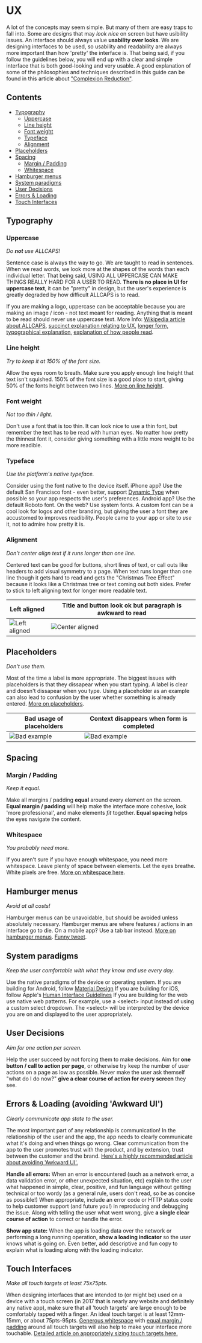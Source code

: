 # UX

A lot of the concepts may seem simple.
But many of them are easy traps to fall into.
Some are designs that may _look nice_ on screen but have usibility issues.
An interface should always value **usability over looks**.
We are designing interfaces to be used, so usability and readability are always more important than how 'pretty' the interface is. That being said, if you follow the guidelines below, you will end up with a clear and simple interface that is both good-looking and very usable. A good explanation of some of the philosophies and techniques described in this guide can be found in this article about ["Complexion Reduction"](https://medium.com/swarm-nyc/complexion-reduction-a-new-trend-in-mobile-design-cef033a0b978#.ly9x7zosu).

## Contents
* [Typography](#typography)
  * [Uppercase](#uppercase)
  * [Line height](#line-height)
  * [Font weight](#font-weight)
  * [Typeface](#typeface)
  * [Alignment](#alignment)
* [Placeholders](#placeholders)
* [Spacing](#spacing)
  * [Margin / Padding](#margin--padding)
  * [Whitespace](#whitespace)
* [Hamburger menus](#hamburger-menus)
* [System paradigms](#system-paradigms)
* [User Decisions](#user-decisions)
* [Errors & Loading](#errors--loading-avoiding-awkward-ui)
* [Touch Interfaces](#touch-interfaces)

## Typography

### Uppercase
_Do **not** use ALLCAPS!_

Sentence case is always the way to go.
We are taught to read in sentences.
When we read words, we look more at the shapes of the words than each individual letter.
That being said, USING ALL UPPERCASE CAN MAKE THINGS REALLY HARD FOR A USER TO READ.
**There is no place in UI for uppercase text**, it can be "pretty" in design, but the user's experience is greatly degraded by how difficult ALLCAPS is to read.

If you are making a logo, uppercase can be acceptable because you are making an image / icon - not text meant for reading.
Anything that is meant to be read should never use uppercase text. More Info: [Wikipedia article about ALLCAPS](https://en.wikipedia.org/wiki/All_caps), [succinct explanation relating to UX](http://uxmovement.com/content/all-caps-hard-for-users-to-read/), [longer form, typographical explanation](http://practicaltypography.com/all-caps.html), [explanation of how people read](http://www.graphics.com/article-old/how-people-read).

### Line height
_Try to keep it at 150% of the font size._

Allow the eyes room to breath.
Make sure you apply enough line height that text isn't squished.
150% of the font size is a good place to start, giving 50% of the fonts height between two lines.
[More on line height](https://www.quora.com/What-is-the-ideal-line-height-for-readability).

### Font weight
_Not too thin / light._

Don't use a font that is too thin.
It can look nice to use a thin font, but remember the text has to be read with human eyes.
No matter how pretty the thinnest font it, consider giving something with a little more weight to be more readible.

### Typeface
_Use the platform's native typeface._

Consider using the font native to the device itself.
iPhone app? Use the default San Francisco font - even better, support [Dynamic Type](http://useyourloaf.com/blog/supporting-dynamic-type/) when possible so your app respects the user's preferences.
Android app? Use the default Roboto font.
On the web? Use system fonts.
A custom font can be a cool look for logos and other branding, but giving the user a font they are accustomed to improves readibility. People came to your app or site to _use_ it, not to admire how pretty it is.

### Alignment
_Don't center align text if it runs longer than one line._

Centered text can be good for buttons, short lines of text, or call outs like headers to add visual symmetry to a page. When text runs longer than one line though it gets hard to read and gets the "Christmas Tree Effect" because it looks like a Christmas tree or text coming out both sides. Prefer to stick to left aligning text for longer more readable text.

| Left aligned | Title and button look ok but paragraph is awkward to read |
| --- | --- |
| ![Left aligned](https://dockwa.github.io/ux/img/alignment-1.png) | ![Center aligned](https://dockwa.github.io/ux/img/alignment-2.png) |

## Placeholders
_Don't use them._

Most of the time a label is more appropriate.
The biggest issues with placeholders is that they dissapear when you start typing.
A label is clear and doesn't dissapear when you type.
Using a placeholder as an example can also lead to confusion by the user whether something is already entered.
[More on placeholders](https://uxdesign.cc/alternatives-to-placeholder-text-13f430abc56f#.36p3oc4qo).

| Bad usage of placeholders | Context disappears when form is completed |
| --- | --- |
| ![Bad example](https://dockwa.github.io/ux/img/placeholder-1.png) | ![Bad example](https://dockwa.github.io/ux/img/placeholder-2.png) |


## Spacing

### Margin / Padding
_Keep it equal._

Make all margins / padding **equal** around every element on the screen. **Equal margin / padding** will help make the interface more cohesive, look 'more professional', and make elements _fit_ together. **Equal spacing** helps the eyes navigate the content.

### Whitespace
_You probably need more._

If you aren't sure if you have enough whitespace, you need more whitespace. Leave plenty of space between elements. Let the eyes breathe. White pixels are free. [More on whitespace here](http://uxmyths.com/post/2059998441/myth-28-white-space-is-wasted-space).

## Hamburger menus
_Avoid at all costs!_

Hamburger menus can be unavoidable, but should be avoided unless absolutely necessary.
Hamburger menus are where features / actions in an interface go to die.
On a mobile app? Use a tab bar instead.
[More on hamburger menus](https://lmjabreu.com/post/why-and-how-to-avoid-hamburger-menus/).
[Funny tweet](https://twitter.com/lukew/status/443425041795928064?ref_src=twsrc%5Etfw).

## System paradigms
_Keep the user comfortable with what they know and use every day._

Use the native paradigms of the device or operating system.
If you are building for Android, follow [Material Design](https://material.io/guidelines/)
If you are building for iOS, follow Apple's [Human Interface Guidelines](https://developer.apple.com/ios/human-interface-guidelines/overview/design-principles/)
If you are building for the web use native web patterns. For example, use a \<select\> input instead of using a custom select dropdown. The \<select\> will be interpreted by the device you are on and displayed to the user appropriately.


## User Decisions
_Aim for one action per screen._

Help the user succeed by not forcing them to make decisions. Aim for **one button / call to action per page**, or otherwise try keep the number of user actions on a page as low as possible. Never make the user ask themself "what do I do now?" **give a clear course of action for every screen** they see.

## Errors & Loading (avoiding 'Awkward UI')
_Clearly communicate app state to the user._

The most important part of any relationship is communication! In the relationship of the user and the app, the app needs to clearly communicate what it's doing and when things go wrong. Clear communication from the app to the user promotes trust with the product, and by extension, trust between the customer and the brand. [Here's a highly recommended article about avoiding 'Awkward UI'.](http://scotthurff.com/posts/why-your-user-interface-is-awkward-youre-ignoring-the-ui-stack)

**Handle all errors:** When an error is encountered (such as a network error, a data validation error, or other unexpected situation, etc) explain to the user what happened in simple, clear, positive, and fun language without getting technical or too wordy (as a general rule, users don't read, so be as concise as possible!) When appropriate, include an error code or HTTP status code to help customer support (and future you!) in reproducing and debugging the issue. Along with telling the user what went wrong, give **a single clear course of action** to correct or handle the error.

**Show app state:** When the app is loading data over the network or performing a long running operation, **show a loading indicator** so the user knows what is going on. Even better, add descriptive and fun copy to explain what is loading along with the loading indicator. 


## Touch Interfaces
_Make all touch targets at least 75x75pts._

When designing interfaces that are intended to (or might be) used on a device with a touch screen (in 2017 that is nearly any website and definitely any native app), make sure that all 'touch targets' are large enough to be comfortably tapped with a finger. An ideal touch target is at least 12mm-15mm, or about 75pts-95pts. [Generous whitespace](#whitespace) with [equal margin / padding](#margin--padding) around all touch targets will also help to make your interface more touchable. [Detailed article on appropriately sizing touch targets here.](http://scotthurff.com/posts/how-to-make-truly-tappable-user-interfaces)

